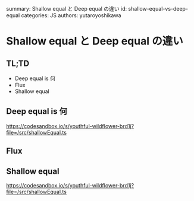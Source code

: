 summary: Shallow equal と Deep equal の違い
id: shallow-equal-vs-deep-equal
categories: JS
authors: yutaroyoshikawa

# Shallow equal と Deep equal の違い

## TL;TD

- Deep equal is 何
- Flux
- Shallow equal

## Deep equal is 何

https://codesandbox.io/s/youthful-wildflower-brd1j?file=/src/shallowEqual.ts

## Flux

## Shallow equal

https://codesandbox.io/s/youthful-wildflower-brd1j?file=/src/shallowEqual.ts
